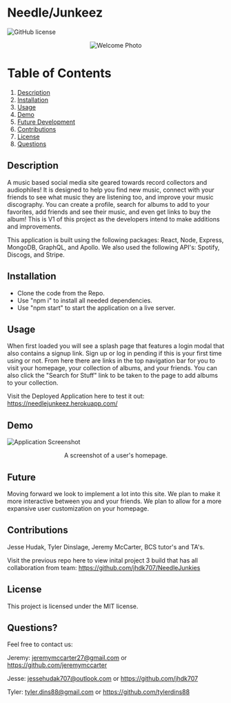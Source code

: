 # Needle/Junkeez

![GitHub license](https://img.shields.io/badge/license-MIT-blue.svg)

<div align="center">
  <img src="..src/assets/welcomejunkeezlogo.png" alt="Welcome Photo" />
</div>

# Table of Contents

1. [Description](#description)
2. [Installation](#installation)
3. [Usage](#intended-usage)
4. [Demo](#demo)
5. [Future Development](#future)
6. [Contributions](#contributions)
7. [License](#license)
8. [Questions](#questions?)

## Description

A music based social media site geared towards record collectors and audiophiles! It is designed to help you find new music, connect with your friends to see what music they are listening too, and improve your music discography. You can create a profile, search for albums to add to your favorites, add friends and see their music, and even get links to buy the album! This is V1 of this project as the developers intend to make additions and improvements.

This application is built using the following packages: React, Node, Express, MongoDB, GraphQL, and Apollo.
We also used the following API's: Spotify, Discogs, and Stripe.

## Installation

- Clone the code from the Repo.
- Use "npm i" to install all needed dependencies.
- Use "npm start" to start the application on a live server.

## Usage

When first loaded you will see a splash page that features a login modal that also contains a signup link. Sign up or log in pending if this is your first time using or not. From here there are links in the top navigation bar for you to visit your homepage, your collection of albums, and your friends. You can also click the "Search for Stuff" link to be taken to the page to add albums to your collection.

Visit the Deployed Application here to test it out: https://needlejunkeez.herokuapp.com/

## Demo

![Application Screenshot](https://github.com/jhdk707/NeedleJunkies/assets/118328184/a007b83b-6f61-4830-9a47-ffb859e5ea73)

<div align="center">
A screenshot of a user's homepage.
</div>

## Future

Moving forward we look to implement a lot into this site. We plan to make it more interactive between you and your friends. We plan to allow for a more expansive user customization on your homepage.

## Contributions

Jesse Hudak, Tyler Dinslage, Jeremy McCarter, BCS tutor's and TA's.

Visit the previous repo here to view inital project 3 build that has all collaboration from team: https://github.com/jhdk707/NeedleJunkies

## License

This project is licensed under the MIT license.

## Questions?

Feel free to contact us:

Jeremy: jeremymccarter27@gmail.com or https://github.com/jeremymccarter

Jesse: jessehudak707@outlook.com or https://github.com/jhdk707

Tyler: tyler.dins88@gmail.com or https://github.com/tylerdins88

